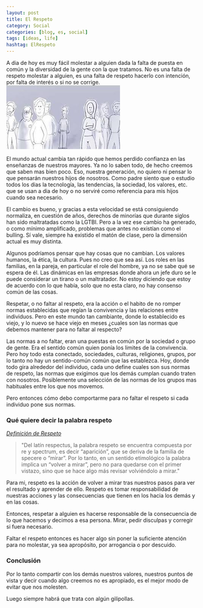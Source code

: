 ```yaml
---
layout: post
title: El Respeto
category: Social
categories: [blog, es, social]
tags: [ideas, life]
hashtag: ElRespeto
---
```

A dia de hoy es muy fácil molestar a alguien dada la falta de puesta en común y la diversidad de la gente con la que tratamos. No es una falta de respeto molestar a alguien, es una falta de respeto hacerlo con intención, por falta de interés o si no se corrige.  
![ElRespeto](/images/ElRespeto-0.jpg)

El mundo actual cambia tan rápido que hemos perdido confianza en las enseñanzas de nuestros mayores. Ya no lo saben todo, de hecho creemos que saben mas bien poco.
Eso, nuestra generación, no quiero ni pensar lo que pensarán nuestros hijos de nosotros. Como padre siento que o estudio todos los dias la tecnología, las tendencias, la sociedad, los valores, etc. que se usan a dia de hoy o no serviré como referencia para mis hijos cuando sea necesario.

El cambio es bueno, y gracias a esta velocidad se está consiguiendo normaliza, en cuestión de años, derechos de minorías que durante siglos han sido maltratadas como la LGTBI. Pero a la vez ese cambio ha generado, o como mínimo amplificado, problemas que antes no existían como el bulling. Sí vale, siempre ha existido el matón de clase, pero la dimensión actual es muy distinta.

Algunos podríamos pensar que hay cosas que no cambian. Los valores humanos, la ética, la cultura. Pues no creo que sea así. Los roles en las familias, en la pareja, en particular el role del hombre, ya no se sabe qué se espera de él. Las dinámicas en las empresas donde ahora un jefe duro se le puede considerar un tirano o un maltratador. No estoy diciendo que estoy de acuerdo con lo que había, solo que no esta claro, no hay consenso común de las cosas.

Respetar, o no faltar al respeto, era la acción o el habito de no romper normas establecidas que regían la convivencia y las relaciones entre individuos.
Pero en este mundo tan cambiante, donde lo establecido es viejo, y lo nuevo se hace viejo en meses ¿cuales son las normas que debemos mantener para no faltar al respecto?

Las normas a no faltar, eran una puestas en común por la sociedad o grupo de gente. Era el sentido común quien ponía los limites de la convivencia. Pero hoy todo esta conectado, sociedades, culturas, religiones, grupos, por lo tanto no hay un sentido-común común que las establezca. Hoy, donde todo gira alrededor del individuo, cada uno define cuales son sus normas de respeto, las normas que exigimos que los demás cumplan cuando traten con nosotros. Posiblemente una selección de las normas de los grupos mas habituales entre los que nos movemos.

Pero entonces cómo debo comportarme para no faltar el respeto si cada individuo pone sus normas.

### Qué quiere decir la palabra respeto

[*Definición de Respeto*](http://definicionde.org/respeto/)
> "Del latín respectus, la palabra respeto se encuentra compuesta por re y spectrum, es decir “aparición”, que se deriva de la familia de specere o “mirar”. Por lo tanto, en un sentido etimológico la palabra implica un “volver a mirar”, pero no para quedarse con el primer vistazo, sino que se hace algo más revisar volviéndolo a mirar."

Para mi, respeto es la acción de volver a mirar tras nuestros pasos para ver el resultado y aprender de ello. Respeto es tomar responsabilidad de nuestras acciones y las consecuencias que tienen en los hacia los demás y en las cosas.

Entonces, respetar a alguien es hacerse responsable de la consecuencia de lo que hacemos y decimos a esa persona. Mirar, pedir disculpas y corregir si fuera necesario.

Faltar el respeto entonces es hacer algo sin poner la suficiente atención para no molestar, ya sea apropósito, por arrogancia o por descuido.

### Conclusión

Por lo tanto compartir con los demás nuestros valores, nuestros puntos de vista y decir cuando algo creemos no es apropiado, es el mejor modo de evitar que nos molesten.

Luego siempre habrá que trata con algún gilipollas.
